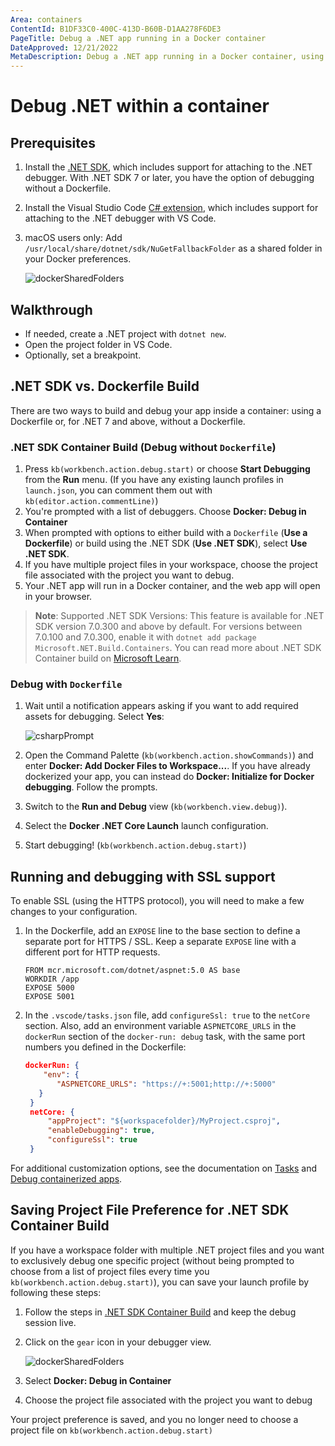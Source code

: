 ```yaml
---
Area: containers
ContentId: B1DF33C0-400C-413D-B60B-D1AA278F6DE3
PageTitle: Debug a .NET app running in a Docker container
DateApproved: 12/21/2022
MetaDescription: Debug a .NET app running in a Docker container, using Visual Studio Code.
---
```

# Debug .NET within a container

## Prerequisites

1. Install the [.NET SDK](https://www.microsoft.com/net/download), which includes support for attaching to the .NET debugger. With .NET SDK 7 or later, you have the option of debugging without a Dockerfile.

1. Install the Visual Studio Code [C# extension](https://marketplace.visualstudio.com/items?itemName=ms-dotnettools.csharp), which includes support for attaching to the .NET debugger with VS Code.

1. macOS users only: Add `/usr/local/share/dotnet/sdk/NuGetFallbackFolder` as a shared folder in your Docker preferences.

    ![dockerSharedFolders](images/debug/mac-folders.png)

## Walkthrough

- If needed, create a .NET project with `dotnet new`.
- Open the project folder in VS Code.
- Optionally, set a breakpoint.

## .NET SDK vs. Dockerfile Build

There are two ways to build and debug your app inside a container: using a Dockerfile or, for .NET 7 and above, without a Dockerfile.

### .NET SDK Container Build (Debug without `Dockerfile`)

1. Press `kb(workbench.action.debug.start)` or choose **Start Debugging** from the **Run** menu. (If you have any existing launch profiles in `launch.json`, you can comment them out with `kb(editor.action.commentLine)`)
1. You're prompted with a list of debuggers. Choose **Docker: Debug in Container**
1. When prompted with options to either build with a `Dockerfile` (**Use a Dockerfile**) or build using the .NET SDK (**Use .NET SDK**), select **Use .NET SDK**.
1. If you have multiple project files in your workspace, choose the project file associated with the project you want to debug.
1. Your .NET app will run in a Docker container, and the web app will open in your browser.

>**Note**: Supported .NET SDK Versions: This feature is available for .NET SDK version 7.0.300 and above by default. For versions between 7.0.100 and 7.0.300, enable it with `dotnet add package Microsoft.NET.Build.Containers`. You can read more about .NET SDK Container build on [Microsoft Learn](https://learn.microsoft.com/en-us/dotnet/core/docker/publish-as-container).


### Debug with `Dockerfile`

1. Wait until a notification appears asking if you want to add required assets for debugging. Select **Yes**:

   ![csharpPrompt](images/debug/csharp-prompt.png)

1. Open the Command Palette (`kb(workbench.action.showCommands)`) and enter **Docker: Add Docker Files to Workspace...**. If you have already dockerized your app, you can instead do **Docker: Initialize for Docker debugging**. Follow the prompts.
1. Switch to the **Run and Debug** view (`kb(workbench.view.debug)`).
1. Select the **Docker .NET Core Launch** launch configuration.
1. Start debugging! (`kb(workbench.action.debug.start)`)

## Running and debugging with SSL support

To enable SSL (using the HTTPS protocol), you will need to make a few changes to your configuration.

1. In the Dockerfile, add an `EXPOSE` line to the base section to define a separate port for HTTPS / SSL. Keep a separate `EXPOSE` line with a different port for HTTP requests.

   ```docker
   FROM mcr.microsoft.com/dotnet/aspnet:5.0 AS base
   WORKDIR /app
   EXPOSE 5000
   EXPOSE 5001
   ```

1. In the `.vscode/tasks.json` file, add `configureSsl: true` to the `netCore` section. Also, add an environment variable `ASPNETCORE_URLS` in the `dockerRun` section of the `docker-run: debug` task, with the same port numbers you defined in the Dockerfile:

   ```json
   dockerRun: {
       "env": {
          "ASPNETCORE_URLS": "https://+:5001;http://+:5000"
      }
    }
    netCore: {
        "appProject": "${workspacefolder}/MyProject.csproj",
        "enableDebugging": true,
        "configureSsl": true
    }
   ```

For additional customization options, see the documentation on [Tasks](/docs/containers/reference.md) and [Debug containerized apps](/docs/containers/debug-common.md).

## Saving Project File Preference for .NET SDK Container Build

If you have a workspace folder with multiple .NET project files and you want to exclusively debug one specific project (without being prompted to choose from a list of project files every time you `kb(workbench.action.debug.start)`), you can save your launch profile by following these steps:

1. Follow the steps in [.NET SDK Container Build](#net-sdk-container-build-debug-without-dockerfile) and keep the debug session live.
1. Click on the `gear` icon in your debugger view.

   ![dockerSharedFolders](images/debug/debugger-scaffolding.png)

1. Select **Docker: Debug in Container**
1. Choose the project file associated with the project you want to debug

Your project preference is saved, and you no longer need to choose a project file on `kb(workbench.action.debug.start)`